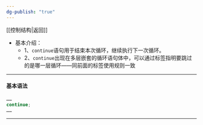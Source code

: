```yaml
---
dg-publish: "true"
---
```

[[控制结构|返回]]
- 基本介绍：
	- 1、`continue`语句用于结束本次循环，继续执行下一次循环。
	- 2、`continue`出现在多层嵌套的循环语句体中，可以通过标签指明要跳过的是哪一层循环——同前面的标签使用规则一致
---
#### 基本语法
```java
……
continue;
……
```
---
  